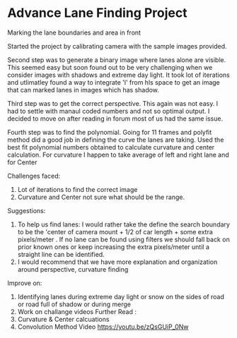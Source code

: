 # Advance Lane Finding Project
Marking the lane boundaries and area in front

Started the project by calibrating camera with the sample images provided. 

Second step was to generate a binary image where lanes alone are visible. This seemed easy but soon found out to be very challenging when we consider images with shadows and extreme day light. It took lot of iterations and utlimatley found a way to integrate 'l' from hls space to get an image that can marked lanes in images which has shadow.

Third step was to get the correct perspective. This again was not easy. I had to settle with manaul coded numbers and not so optimal output. I decided to move on after reading in forum most of us had the same issue.

Fourth step was to find the polynomial. Going for 11 frames and polyfit method did a good job in defining the curve the lanes are taking. Used the best fit polynomial numbers obtained to calculate curvature and center calculation. For curvature I happen to take average of left and right lane and for Center 

Challenges faced:
1. Lot of iterations to find the correct image
2. Curvature and Center not sure what should be the range.

Suggestions:
1. To help us find lanes: I would rather take the define the search boundary to be the 'center of camera mount + 1/2 of car length  + some extra pixels/meter . If no lane can be found using filters we should fall back on prior known ones or keep increasing the extra pixels/meter until a straight line can be identified.
2. I would recommend that we have more explanation and organization around perspective, curvature finding

Improve on:
1. Identifying lanes during extreme day light or snow on the sides of road or road full of shadow or during merge
2. Work on challange videos
Further Read :
1. Curvature & Center calcuations
2. Convolution Method
Video
https://youtu.be/zQsGUiP_0Nw
